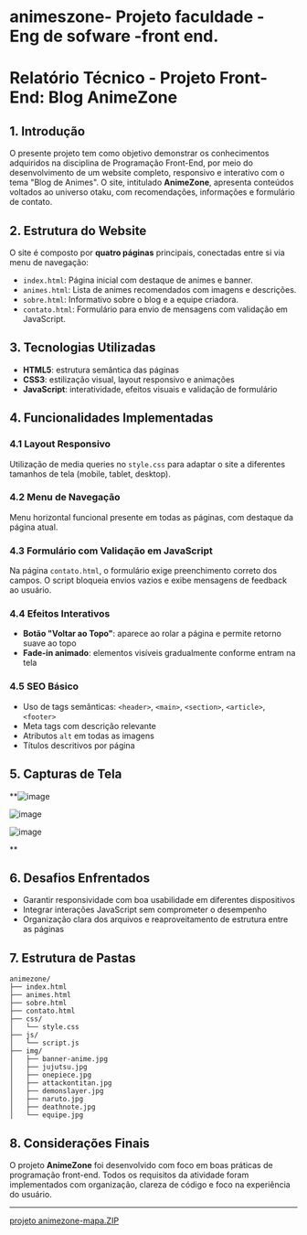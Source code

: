 # animeszone- Projeto faculdade - Eng de sofware -front end.

# Relatório Técnico - Projeto Front-End: Blog AnimeZone

## 1. Introdução

O presente projeto tem como objetivo demonstrar os conhecimentos adquiridos na disciplina de Programação Front-End, por meio do desenvolvimento de um website completo, responsivo e interativo com o tema "Blog de Animes". O site, intitulado **AnimeZone**, apresenta conteúdos voltados ao universo otaku, com recomendações, informações e formulário de contato.

## 2. Estrutura do Website

O site é composto por **quatro páginas** principais, conectadas entre si via menu de navegação:

* `index.html`: Página inicial com destaque de animes e banner.
* `animes.html`: Lista de animes recomendados com imagens e descrições.
* `sobre.html`: Informativo sobre o blog e a equipe criadora.
* `contato.html`: Formulário para envio de mensagens com validação em JavaScript.

## 3. Tecnologias Utilizadas

* **HTML5**: estrutura semântica das páginas
* **CSS3**: estilização visual, layout responsivo e animações
* **JavaScript**: interatividade, efeitos visuais e validação de formulário

## 4. Funcionalidades Implementadas

### 4.1 Layout Responsivo

Utilização de media queries no `style.css` para adaptar o site a diferentes tamanhos de tela (mobile, tablet, desktop).

### 4.2 Menu de Navegação

Menu horizontal funcional presente em todas as páginas, com destaque da página atual.

### 4.3 Formulário com Validação em JavaScript

Na página `contato.html`, o formulário exige preenchimento correto dos campos. O script bloqueia envios vazios e exibe mensagens de feedback ao usuário.

### 4.4 Efeitos Interativos

* **Botão "Voltar ao Topo"**: aparece ao rolar a página e permite retorno suave ao topo
* **Fade-in animado**: elementos visíveis gradualmente conforme entram na tela

### 4.5 SEO Básico

* Uso de tags semânticas: `<header>`, `<main>`, `<section>`, `<article>`, `<footer>`
* Meta tags com descrição relevante
* Atributos `alt` em todas as imagens
* Títulos descritivos por página

## 5. Capturas de Tela

**![image](https://github.com/user-attachments/assets/91376d48-430a-4ac4-8117-2f354648cf04)

![image](https://github.com/user-attachments/assets/547eca76-3c12-4819-84ce-1847a4c1a0fb)

![image](https://github.com/user-attachments/assets/b3ad2a58-f3c0-4352-b35e-176653bab830)

**

## 6. Desafios Enfrentados

* Garantir responsividade com boa usabilidade em diferentes dispositivos
* Integrar interações JavaScript sem comprometer o desempenho
* Organização clara dos arquivos e reaproveitamento de estrutura entre as páginas

## 7. Estrutura de Pastas

```
animezone/
├── index.html
├── animes.html
├── sobre.html
├── contato.html
├── css/
│   └── style.css
├── js/
│   └── script.js
├── img/
│   ├── banner-anime.jpg
│   ├── jujutsu.jpg
│   ├── onepiece.jpg
│   ├── attackontitan.jpg
│   ├── demonslayer.jpg
│   ├── naruto.jpg
│   ├── deathnote.jpg
│   └── equipe.jpg
```

## 8. Considerações Finais

O projeto **AnimeZone** foi desenvolvido com foco em boas práticas de programação front-end. Todos os requisitos da atividade foram implementados com organização, clareza de código e foco na experiência do usuário.

---
[projeto animezone-mapa.ZIP](https://github.com/user-attachments/files/21028525/projeto.animezone-mapa.ZIP)

